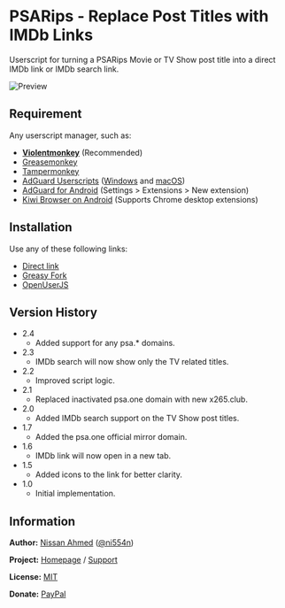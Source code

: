 # PSARips - Replace Post Titles with IMDb Links

Userscript for turning a PSARips Movie or TV Show post title into a direct IMDb link or IMDb search link.

![Preview](https://github.com/ni554n/userscripts/raw/master/.images/psarips-replace-post-titles-with-imdb-links.png)

## Requirement

Any userscript manager, such as:

- [**Violentmonkey**](https://violentmonkey.github.io/get-it/) (Recommended)
- [Greasemonkey](https://addons.mozilla.org/en-US/firefox/addon/greasemonkey/)
- [Tampermonkey](https://www.tampermonkey.net/)
- [AdGuard Userscripts](https://kb.adguard.com/en/general/userscripts) ([Windows](https://kb.adguard.com/en/windows/features/extensions) and [macOS](https://kb.adguard.com/en/macos/features/extensions))
- [AdGuard for Android](https://adguard.com/en/adguard-android/overview.html) (Settings > Extensions > New extension)
- [Kiwi Browser on Android](https://play.google.com/store/apps/details?id=com.kiwibrowser.browser) (Supports Chrome desktop extensions)

## Installation

Use any of these following links:

- [Direct link](https://github.com/ni554n/userscripts/raw/master/psarips/replace-post-titles-with-imdb-links/script.user.js)
- [Greasy Fork](https://greasyfork.org/en/scripts/398896-psarips-replace-post-titles-with-imdb-links)
- [OpenUserJS](https://openuserjs.org/scripts/ni554n/PSARips_Replace_Movie_Post_Title_with_IMDb_Link)

## Version History

- 2.4
  - Added support for any psa.* domains.
- 2.3
  - IMDb search will now show only the TV related titles.
- 2.2
  - Improved script logic.
- 2.1
  - Replaced inactivated psa.one domain with new x265.club.
- 2.0
  - Added IMDb search support on the TV Show post titles.
- 1.7
  - Added the psa.one official mirror domain.
- 1.6
  - IMDb link will now open in a new tab.
- 1.5
  - Added icons to the link for better clarity.
- 1.0
  - Initial implementation.

## Information

**Author:** [Nissan Ahmed](https://ni554n.github.io) ([@ni554n](https://twitter.com/ni554n))

**Project:** [Homepage](https://github.com/ni554n/userscripts/) / [Support](https://github.com/ni554n/userscripts/issues)

**License:** [MIT](https://github.com/ni554n/userscripts/blob/master/LICENSE)

**Donate:** [PayPal](https://paypal.me/ni554n)
